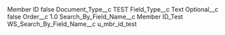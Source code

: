 <?xml version="1.0" encoding="UTF-8"?>
<CustomMetadata xmlns="http://soap.sforce.com/2006/04/metadata" xmlns:xsi="http://www.w3.org/2001/XMLSchema-instance" xmlns:xsd="http://www.w3.org/2001/XMLSchema">
    <label>Member ID</label>
    <protected>false</protected>
    <values>
        <field>Document_Type__c</field>
        <value xsi:type="xsd:string">TEST</value>
    </values>
    <values>
        <field>Field_Type__c</field>
        <value xsi:type="xsd:string">Text</value>
    </values>
    <values>
        <field>Optional__c</field>
        <value xsi:type="xsd:boolean">false</value>
    </values>
    <values>
        <field>Order__c</field>
        <value xsi:type="xsd:double">1.0</value>
    </values>
    <values>
        <field>Search_By_Field_Name__c</field>
        <value xsi:type="xsd:string">Member ID_Test</value>
    </values>
    <values>
        <field>WS_Search_By_Field_Name__c</field>
        <value xsi:type="xsd:string">u_mbr_id_test</value>
    </values>
</CustomMetadata>
